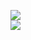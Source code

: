 [![](https://img.shields.io/badge/Made%20With-Github%20Spray-lightgrey.svg?style=for-the-badge&logo=github)](https://github.com/Annihil/github-spray#30494)  
[![](https://i.imgur.com/2DrTn0Z.gif)](https://github.com/Annihil/github-spray)